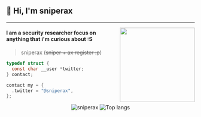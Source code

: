 ## 👋 Hi, I'm sniperax

------------

<img align='right' src='https://media4.giphy.com/media/v1.Y2lkPTc5MGI3NjExeXNkYnZ6YnAzbHltcHRpejZmZzhvcHVhZjJrYWYzNDBsMmxuM3ZrbSZlcD12MV9pbnRlcm5hbF9naWZfYnlfaWQmY3Q9Zw/3xs6K4mZi1n0YrBUdd/giphy.gif' width='200"'>

#### I am a security researcher focus on anything that i'm curious about :S

> sniperax (~~sniper + ax register :p~~)

</div>

```c
typedef struct {
  const char __user *twitter;
} contact;

contact my = {
  .twitter = "@sniperax",
};
```

<p align="center">
  <img src="https://github-readme-stats.vercel.app/api?username=sniperax&show_icons=true&title_color=fff&icon_color=00d9ff&text_color=c9d1d9&bg_color=161b22" alt="sniperax" />
    <img src="https://github-readme-stats.vercel.app/api/top-langs/?username=sniperax&layout=compact&show_icons=true&title_color=fff&icon_color=fff&text_color=c9d1d9&bg_color=161b22&hide=elixir" alt="Top langs" />
</p>
